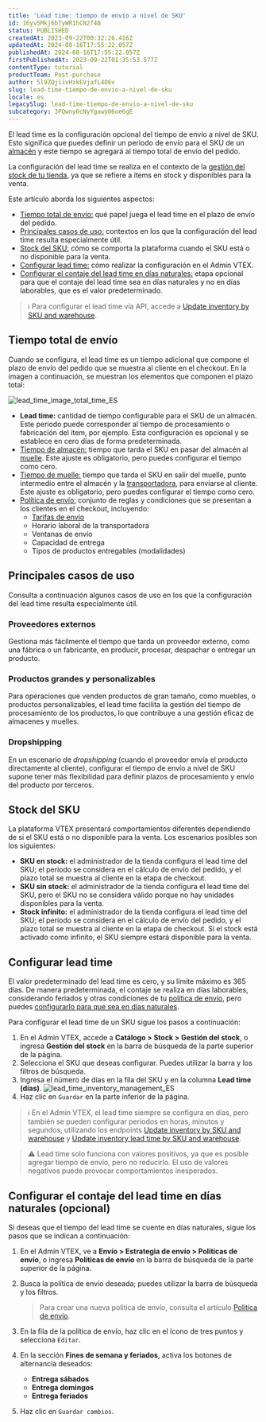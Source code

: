 ```yaml
---
title: 'Lead time: tiempo de envío a nivel de SKU'
id: 16yv5Mkj6bTyWR1hCN2f4B
status: PUBLISHED
createdAt: 2023-09-22T00:32:26.416Z
updatedAt: 2024-08-16T17:55:22.057Z
publishedAt: 2024-08-16T17:55:22.057Z
firstPublishedAt: 2023-09-22T01:35:53.577Z
contentType: tutorial
productTeam: Post-purchase
author: 5l9ZQjiivHzkEVjafL4O6v
slug: lead-time-tiempo-de-envio-a-nivel-de-sku
locale: es
legacySlug: lead-time-tiempo-de-envio-a-nivel-de-sku
subcategory: 3PQwnyOcNyYgawy06oe6gE
---
```


El lead time es la configuración opcional del tiempo de envío a nivel de SKU. Esto significa que puedes definir un periodo de envío para el SKU de un [almacén](https://help.vtex.com/es/tutorial/estoque--6oIxvsVDTtGpO7y6zwhGpb) y este tiempo se agregará al tiempo total de envío del pedido.

La configuración del lead time se realiza en el contexto de la [gestión del stock de tu tienda](https://help.vtex.com/es/tutorial/gerenciar-inventario--tutorials_139), ya que se refiere a ítems en stock y disponibles para la venta.

Este artículo aborda los siguientes aspectos:

- [Tiempo total de envío:](#tiempo-total-de-envio) qué papel juega el lead time en el plazo de envío del pedido.
- [Principales casos de uso:](#principales-casos-de-uso) contextos en los que la configuración del lead time resulta especialmente útil.
- [Stock del SKU:](#stock-del-sku) cómo se comporta la plataforma cuando el SKU está o no disponible para la venta.
- [Configurar lead time:](#configurar-lead-time) cómo realizar la configuración en el Admin VTEX.
- [Configurar el contaje del lead time en días naturales:](#configurar-el-contaje-del-lead-time-en-dias-naturales-opcional) etapa opcional para que el contaje del lead time sea en días naturales y no en días laborables, que es el valor predeterminado.

>ℹ️ Para configurar el lead time vía API, accede a [Update inventory by SKU and warehouse](https://developers.vtex.com/docs/api-reference/logistics-api#put-/api/logistics/pvt/inventory/skus/-skuId-/warehouses/-warehouseId-).

## Tiempo total de envío

Cuando se configura, el lead time es un tiempo adicional que compone el plazo de envío del pedido que se muestra al cliente en el checkout. En la imagen a continuación, se muestran los elementos que componen el plazo total:

![lead_time_image_total_time_ES](https://images.ctfassets.net/alneenqid6w5/WDlW2CzaAKl3KtzzsgGwc/f9610838cce53ee740054bee68e634d1/lead_time_image_total_time_ES.png)

* **Lead time:** cantidad de tiempo configurable para el SKU de un almacén. Este periodo puede corresponder al tiempo de procesamiento o fabricación del ítem, por ejemplo. Esta configuración es opcional y se establece en cero días de forma predeterminada.
* [Tiempo de almacén:](https://help.vtex.com/es/tutorial/gerenciar-estoque--tutorials_137) tiempo que tarda el SKU en pasar del almacén al [muelle](https://help.vtex.com/es/tutorial/doca--5DY8xHEjOLYDVL41Urd5qj). Este ajuste es obligatorio, pero puedes configurar el tiempo como cero.
* [Tiempo de muelle:](https://help.vtex.com/es/tutorial/gerenciar-doca--7K3FultD8I2cuuA6iyGEiW) tiempo que tarda el SKU en salir del muelle, punto intermedio entre el almacén y la [transportadora](https://help.vtex.com/es/tutorial/transportadoras-na-vtex--7u9duMD5UQa2QQwukAWMcE), para enviarse al cliente. Este ajuste es obligatorio, pero puedes configurar el tiempo como cero.
* [Política de envío:](https://help.vtex.com/es/tutorial/politica-de-envio--tutorials_140) conjunto de reglas y condiciones que se presentan a los clientes en el checkout, incluyendo:
    * [Tarifas de envío](https://help.vtex.com/es/tutorial/planilha-de-frete--tutorials_127)
    * Horario laboral de la transportadora
    * Ventanas de envío 
    * Capacidad de entrega
    * Tipos de productos entregables (modalidades)

## Principales casos de uso

Consulta a continuación algunos casos de uso en los que la configuración del lead time resulta especialmente útil.

### Proveedores externos

Gestiona más fácilmente el tiempo que tarda un proveedor externo, como una fábrica o un fabricante, en producir, procesar, despachar o entregar un producto.

### Productos grandes y personalizables

Para operaciones que venden productos de gran tamaño, como muebles, o productos personalizables, el lead time facilita la gestión del tiempo de procesamiento de los productos, lo que contribuye a una gestión eficaz de almacenes y muelles.

### Dropshipping

En un escenario de _dropshipping_ (cuando el proveedor envía el producto directamente al cliente), configurar el tiempo de envío a nivel de SKU supone tener más flexibilidad para definir plazos de procesamiento y envío del producto por terceros.

## Stock del SKU

La plataforma VTEX presentará comportamientos diferentes dependiendo de si el SKU está o no disponible para la venta. Los escenarios posibles son los siguientes:

- <i class="far fa-check-circle"></i> **SKU en stock:** el administrador de la tienda configura el lead time del SKU; el periodo se considera en el cálculo de envío del pedido, y el plazo total se muestra al cliente en la etapa de checkout.
- <i class="fas fa-times"></i> **SKU sin stock:** el administrador de la tienda configura el lead time del SKU, pero el SKU no se considera válido porque no hay unidades disponibles para la venta.
- <i class="far fa-check-circle"></i> **Stock infinito:** el administrador de la tienda configura el lead time del SKU; el periodo se considera en el cálculo de envío del pedido, y el plazo total se muestra al cliente en la etapa de checkout. Si el stock está activado como infinito, el SKU siempre estará disponible para la venta.

## Configurar lead time

El valor predeterminado del lead time es cero, y su límite máximo es 365 días. De manera predeterminada, el contaje se realiza en días laborables, considerando feriados y otras condiciones de tu [política de envío](https://help.vtex.com/es/tutorial/politica-de-envio--tutorials_140), pero puedes [configurarlo para que sea en días naturales](#configurar-el-contaje-del-lead-time-en-dias-naturales-opcional).

Para configurar el lead time de un SKU sigue los pasos a continuación:

1. En el Admin VTEX, accede a **Catálogo > Stock > Gestión del stock**, o ingresa **Gestión del stock** en la barra de búsqueda de la parte superior de la página.
2. Selecciona el SKU que deseas configurar. Puedes utilizar la barra y los filtros de búsqueda.
3. Ingresa el número de días en la fila del SKU y en la columna **Lead time (días)**.
  ![lead_time_inventory_management_ES](https://images.ctfassets.net/alneenqid6w5/mfWUVzj7tgHMQxJTnVjGX/898387e10a3c41d8837df10604ec652d/lead_time_inventory_management_ES.png)
4. Haz clic en `Guardar` en la parte inferior de la página.

>ℹ️ En el Admin VTEX, el lead time siempre se configura en días, pero también se pueden configurar periodos en horas, minutos y segundos, utilizando los endpoints [Update inventory by SKU and warehouse](https://developers.vtex.com/docs/api-reference/logistics-api#put-/api/logistics/pvt/inventory/skus/-skuId-/warehouses/-warehouseId-) y [Update inventory lead time by SKU and warehouse](https://developers.vtex.com/docs/api-reference/logistics-api#patch-/api/logistics/pvt/inventory/skus/-skuId-/warehouses/-warehouseId-/lead-time).

>⚠️ Lead time solo funciona con valores positivos, ya que es posible agregar tiempo de envío, pero no reducirlo. El uso de valores negativos puede provocar comportamientos inesperados.

## Configurar el contaje del lead time en días naturales (opcional)

Si deseas que el tiempo del lead time se cuente en días naturales, sigue los pasos que se indican a continuación:

1. En el Admin VTEX, ve a **Envío > Estrategia de envío > Políticas de envío**, o ingresa **Políticas de envío** en la barra de búsqueda de la parte superior de la página.
2. Busca la política de envío deseada; puedes utilizar la barra de búsqueda y los filtros.
    > Para crear una nueva política de envío, consulta el artículo [Política de envío](https://help.vtex.com/es/tutorial/politica-de-envio--tutorials_140).
3. En la fila de la política de envío, haz clic en el ícono de tres puntos <i class="fas fa-ellipsis-v"></i> y selecciona `Editar`.
4. En la sección **Fines de semana y feriados**, activa los botones de alternancia deseados:
    - <i class="fas fa-toggle-on"></i> **Entrega sábados**
    - <i class="fas fa-toggle-on"></i> **Entrega domingos**
    - <i class="fas fa-toggle-on"></i> **Entrega feriados**

5. Haz clic en `Guardar cambios`.
